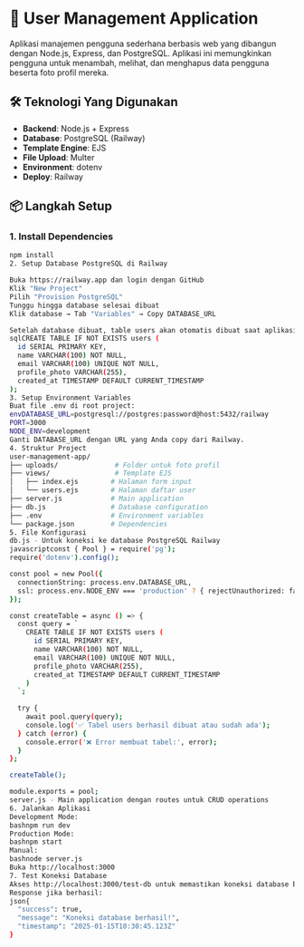# 📱 User Management Application

Aplikasi manajemen pengguna sederhana berbasis web yang dibangun dengan Node.js, Express, dan PostgreSQL. Aplikasi ini memungkinkan pengguna untuk menambah, melihat, dan menghapus data pengguna beserta foto profil mereka.

## 🛠️ Teknologi Yang Digunakan

- **Backend**: Node.js + Express
- **Database**: PostgreSQL (Railway)
- **Template Engine**: EJS
- **File Upload**: Multer
- **Environment**: dotenv
- **Deploy**: Railway

## 📦 Langkah Setup

### 1. Install Dependencies
```bash
npm install
2. Setup Database PostgreSQL di Railway

Buka https://railway.app dan login dengan GitHub
Klik "New Project"
Pilih "Provision PostgreSQL"
Tunggu hingga database selesai dibuat
Klik database → Tab "Variables" → Copy DATABASE_URL

Setelah database dibuat, table users akan otomatis dibuat saat aplikasi pertama kali dijalankan dengan struktur:
sqlCREATE TABLE IF NOT EXISTS users (
  id SERIAL PRIMARY KEY,
  name VARCHAR(100) NOT NULL,
  email VARCHAR(100) UNIQUE NOT NULL,
  profile_photo VARCHAR(255),
  created_at TIMESTAMP DEFAULT CURRENT_TIMESTAMP
);
3. Setup Environment Variables
Buat file .env di root project:
envDATABASE_URL=postgresql://postgres:password@host:5432/railway
PORT=3000
NODE_ENV=development
Ganti DATABASE_URL dengan URL yang Anda copy dari Railway.
4. Struktur Project
user-management-app/
├── uploads/              # Folder untuk foto profil
├── views/                # Template EJS
│   ├── index.ejs        # Halaman form input
│   └── users.ejs        # Halaman daftar user
├── server.js            # Main application
├── db.js                # Database configuration
├── .env                 # Environment variables
└── package.json         # Dependencies
5. File Konfigurasi
db.js - Untuk koneksi ke database PostgreSQL Railway
javascriptconst { Pool } = require('pg');
require('dotenv').config();

const pool = new Pool({
  connectionString: process.env.DATABASE_URL,
  ssl: process.env.NODE_ENV === 'production' ? { rejectUnauthorized: false } : false
});

const createTable = async () => {
  const query = `
    CREATE TABLE IF NOT EXISTS users (
      id SERIAL PRIMARY KEY,
      name VARCHAR(100) NOT NULL,
      email VARCHAR(100) UNIQUE NOT NULL,
      profile_photo VARCHAR(255),
      created_at TIMESTAMP DEFAULT CURRENT_TIMESTAMP
    )
  `;
  
  try {
    await pool.query(query);
    console.log('✅ Tabel users berhasil dibuat atau sudah ada');
  } catch (error) {
    console.error('❌ Error membuat tabel:', error);
  }
};

createTable();

module.exports = pool;
server.js - Main application dengan routes untuk CRUD operations
6. Jalankan Aplikasi
Development Mode:
bashnpm run dev
Production Mode:
bashnpm start
Manual:
bashnode server.js
Buka http://localhost:3000
7. Test Koneksi Database
Akses http://localhost:3000/test-db untuk memastikan koneksi database berhasil.
Response jika berhasil:
json{
  "success": true,
  "message": "Koneksi database berhasil!",
  "timestamp": "2025-01-15T10:30:45.123Z"
}